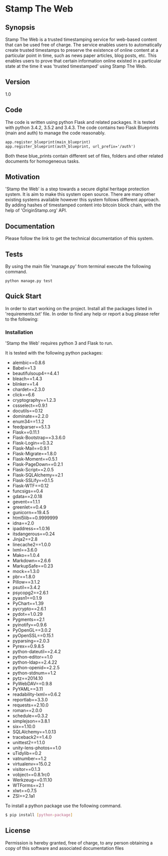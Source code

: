 Stamp The Web
=============


## Synopsis
Stamp The Web is a trusted timestamping service for web-based content that can be used free of charge. The service enables users to automatically create trusted timestamps to preserve the existence of online content at a particular point in time, such as news paper articles, blog posts, etc.
This enables users to prove that certain information online existed in a particular state at the time it was 'trusted timestamped' using Stamp The Web.

## Version
1.0

## Code
The code is written using python Flask and related packages. It is tested with python 3.4.2, 3.5.2 and 3.4.3. The code contains two Flask Blueprints (main and auth) to manage the code reasonably.

`app.register_blueprint(main_blueprint)`
`app.register_blueprint(auth_blueprint, url_prefix='/auth')`

Both these blue_prints contain different set of files, folders and other related documents for homogeneous tasks.


## Motivation
'Stamp the Web' is a step towards a secure digital heritage protection system. It is aim to make this system open source. There are many other existing systems available however this system follows different approach. By adding hashes of timestamped content into bitcoin block chain, with the help of 'OriginStamp.org' API.


## Documentation
Please follow the link to get the technical documentation of this system.

## Tests
By using the main file 'manage.py' from terminal execute the following command.

```python manage.py test```

## Quick Start
In order to start working on the project. Install all the packages listed in 'requirements.txt' file. In order to find any help or report a bug please refer to the following:

### Installation

'Stamp the Web' requires python 3 and Flask to run.

It is tested with the following python packages:

* alembic==0.8.6
* Babel==1.3
* beautifulsoup4==4.4.1
* bleach==1.4.3
* blinker==1.4
* chardet==2.3.0
* click==6.6
* cryptography==1.2.3
* cssselect==0.9.1
* docutils==0.12
* dominate==2.2.0
* enum34==1.1.2
* feedparser==5.1.3
* Flask==0.11.1
* Flask-Bootstrap==3.3.6.0
* Flask-Login==0.3.2
* Flask-Mail==0.9.1
* Flask-Migrate==1.8.0
* Flask-Moment==0.5.1
* Flask-PageDown==0.2.1
* Flask-Script==2.0.5
* Flask-SQLAlchemy==2.1
* Flask-SSLify==0.1.5
* Flask-WTF==0.12
* funcsigs==0.4
* gdata==2.0.18
* gevent==1.1.1
* greenlet==0.4.9
* gunicorn==19.4.5
* html5lib==0.9999999
* idna==2.0
* ipaddress==1.0.16
* itsdangerous==0.24
* Jinja2==2.8
* linecache2==1.0.0
* lxml==3.6.0
* Mako==1.0.4
* Markdown==2.6.6
* MarkupSafe==0.23
* mock==1.3.0
* pbr==1.8.0
* Pillow==3.1.2
* psutil==3.4.2
* psycopg2==2.6.1
* pyasn1==0.1.9
* PyChart==1.39
* pycrypto==2.6.1
* pydot==1.0.29
* Pygments==2.1
* pyinotify==0.9.6
* PyOpenGL==3.0.2
* pyOpenSSL==0.15.1
* pyparsing==2.0.3
* Pyrex==0.9.8.5
* python-dateutil==2.4.2
* python-editor==1.0
* python-ldap==2.4.22
* python-openid==2.2.5
* python-stdnum==1.2
* pytz==2014.10
* PyWebDAV==0.9.8
* PyYAML==3.11
* readability-lxml==0.6.2
* reportlab==3.3.0
* requests==2.10.0
* roman==2.0.0
* schedule==0.3.2
* simplejson==3.8.1
* six==1.10.0
* SQLAlchemy==1.0.13
* traceback2==1.4.0
* unittest2==1.1.0
* unity-lens-photos==1.0
* uTidylib==0.2
* vatnumber==1.2
* virtualenv==15.0.2
* visitor==0.1.3
* vobject==0.8.1rc0
* Werkzeug==0.11.10
* WTForms==2.1
* xlwt==0.7.5
* ZSI==2.1a1


To install a python package use the following command.
```sh
$ pip install [python-package]
```



## License
Permission is hereby granted, free of charge, to any person obtaining a copy of
this software and associated documentation files

